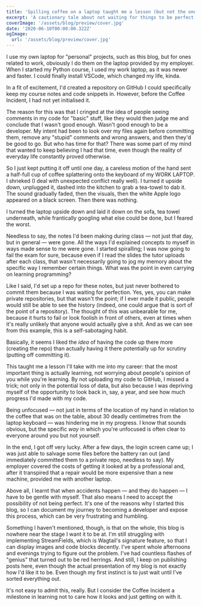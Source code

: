 ```yaml
---
title: 'Spilling coffee on a laptop taught me a lesson (but not the one you think)'
excerpt: 'A cautionary tale about not waiting for things to be perfect before you do them.'
coverImage: '/assets/blog/preview/cover.jpg'
date: '2020-06-10T00:00:00.322Z'
ogImage:
  url: '/assets/blog/preview/cover.jpg'
---
```


<p data-block-key="pm93m">I use my own laptop for &quot;personal&quot; projects, such as this blog, but for ones related to work, obviously I do them on the laptop provided by my employer. When I started my Python course, I used my work laptop, as it was newer and faster. I could finally install VSCode, which changed my life, kinda.</p><p data-block-key="y0ddg">In a fit of excitement, I&#x27;d created a repository on GitHub I could specifically keep my course notes and code snippets in. However, before the Coffee Incident, I had not yet initialised it.</p><p data-block-key="6150o">The reason for this was that I cringed at the idea of people seeing comments in my code for &quot;basic&quot; stuff, like they would then judge me and conclude that I wasn&#x27;t good enough. Wasn&#x27;t good enough to be a developer. My intent had been to look over my files again before committing them, remove any &quot;stupid&quot; comments and wrong answers, and then they&#x27;d be good to go. But who has time for that? There was some part of my mind that wanted to keep believing I had that time, even though the reality of everyday life constantly proved otherwise.</p><p data-block-key="b3xtn">So I just kept putting it off until one day, a careless motion of the hand sent a half-full cup of coffee splattering onto the keyboard of my WORK LAPTOP. I shrieked (I deal with unexpected conflict really well). I turned it upside down, unplugged it, dashed into the kitchen to grab a tea-towel to dab it. The sound gradually faded, then the visuals, then the white Apple logo appeared on a black screen. Then there was nothing.</p><p data-block-key="9yvmo">I turned the laptop upside down and laid it down on the sofa, tea towel underneath, while frantically googling what else could be done, but I feared the worst.</p><p data-block-key="tv0c1">Needless to say, the notes I&#x27;d been making during class — not just that day, but in general — were gone. All the ways I&#x27;d explained concepts to myself in ways made sense to me were gone. I started spiralling; I was now going to fail the exam for sure, because even if I read the slides the tutor uploads after each class, that wasn&#x27;t necessarily going to jog my memory about the specific way I remember certain things. What was the point in even carrying on learning programming?</p><p data-block-key="t7v13">Like I said, I&#x27;d set up a repo for these notes, but just never bothered to commit them because I was waiting for perfection. Yes, yes, you can make private repositories, but that wasn&#x27;t the point; if I ever made it public, people would still be able to see the history (indeed, one could argue that is sort of the point of a repository). The thought of this was unbearable for me, because it hurts to fail or look foolish in front of others, even at times when it&#x27;s really unlikely that anyone would actually give a shit. And as we can see from this example, this is a self-sabotaging habit.</p><p data-block-key="46fe5">Basically, it seems I liked the <i>idea</i> of having the code up there more (creating the repo) than actually having it there potentially up for scrutiny (putting off committing it).</p><p data-block-key="yzl3h">This taught me a lesson I&#x27;ll take with me into my career: that the most important thing is actually learning, not worrying about people&#x27;s opinion of you while you&#x27;re learning. By not uploading my code to GitHub, I missed a trick; not only in the potential loss of data, but also because I was depriving myself of the opportunity to look back in, say, a year, and see how much progress I&#x27;d made with my code.</p><p data-block-key="gw4lj">Being unfocused — not just in terms of the location of my hand in relation to the coffee that was on the table, about 30 deadly centimetres from the laptop keyboard — was hindering me in my progress. I know that sounds obvious, but the specific <i>way</i> in which you&#x27;re unfocused is often clear to everyone around you but not yourself.</p><p data-block-key="vcw79">In the end, I got off very lucky. After a few days, the login screen came up; I was just able to salvage some files before the battery ran out (and immediately committed them to a private repo, needless to say). My employer covered the costs of getting it looked at by a professional and, after it transpired that a repair would be more expensive than a new machine, provided me with another laptop.</p><p data-block-key="5j2ol">Above all, I learnt that when accidents happen — and they do happen — I have to be gentle with myself. That also means I need to accept the possibility of not being perfect. It&#x27;s one of the reasons why I started this blog, so I can document my journey to becoming a developer and expose this process, which can be very frustrating and humbling.</p><p data-block-key="o6l3m">Something I haven&#x27;t mentioned, though, is that on the whole, this blog is nowhere near the stage I want it to be at. I&#x27;m still struggling with implementing StreamFields, which is Wagtail&#x27;s signature feature, so that I can display images and code blocks decently. I&#x27;ve spent whole afternoons and evenings trying to figure out the problem. I&#x27;ve had countless flashes of &quot;genius&quot; that turned out to be red herrings. And still, I keep on publishing posts here, even though the actual presentation of my blog is not exactly how I&#x27;d like it to be. Even though my first instinct is to just wait until I&#x27;ve sorted everything out.</p><p data-block-key="lw2oi">It&#x27;s not easy to admit this, really. But I consider the Coffee Incident a milestone in learning not to care how it looks and just getting on with it.</p>
